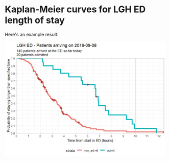# Kaplan-Meier curves for LGH ED length of stay 

Here's an example result: 

![alt text](https://raw.githubusercontent.com/nayefahmad/2019-09-07_lgh_ed-exploratory-analysis/master/results/wip/admits-and-nonadmits.jpg)

